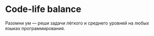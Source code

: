 # Code-life balance

Разомни ум — реши задачи лёгкого и среднего уровней на любых языках программирования.